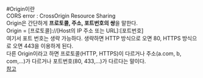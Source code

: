 #Origin이란  
CORS error : CrossOrigin Resource Sharing  
Origin은 간단하게 **프로토콜, 주소, 포트번호의 쌍**을 말한다.  
Origin = [프로토콜]://[Host의 IP 주소 또는 URL]:[포트번호]  
여기서 포트 번호는 생략 가능하다. 생략하면 HTTP 방식으로 오면 80, HTTPS 방식으로 오면 443을 이용하게 된다.  
다른 Origin이라고 하면 프로토콜(HTTP, HTTPS)이 다르거나 주소(a.com, b, com,...)가 다르거나 포트번호(80, 433,...)가 다르다는 말이다.  
[참고](https://coding-groot.tistory.com/91)
